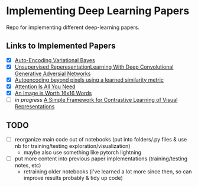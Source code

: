 # Implementing Deep Learning Papers
Repo for implementing different deep-learning papers.

## Links to Implemented Papers
- [x] [Auto-Encoding Variational Bayes](https://arxiv.org/abs/1312.6114)
- [x] [Unsupervised ReperesentationLearning With Deep Convolutional Generative Adversial Networks](https://arxiv.org/pdf/1511.06434v2.pdf)
- [x] [Autoencoding beyond pixels using a learned similarity metric](https://arxiv.org/pdf/1512.09300.pdf)
- [x] [Attention Is All You Need](https://arxiv.org/pdf/1706.03762.pdf)
- [x] [An Image is Worth 16x16 Words](https://arxiv.org/abs/2010.11929v2)
- [ ] *in progress* [A Simple Framework for Contrastive Learning of Visual Representations](https://arxiv.org/abs/2002.05709)

## TODO
- [ ] reorganize main code out of notebooks
		(put into folders/.py files & use nb for training/testing exploration/visualization)
	- maybe also use something like pytorch lightning
- [ ] put more content into previous paper implementations (training/testing notes, etc)
	- retraining older notebooks (i've learned a lot more since then, so can improve results probably & tidy up code)
